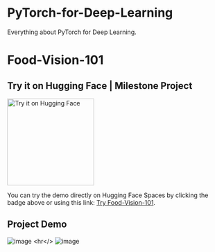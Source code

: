 # PyTorch-for-Deep-Learning
Everything about PyTorch for Deep Learning.

# Food-Vision-101

## Try it on Hugging Face | Milestone Project

<a href="https://huggingface.co/spaces/Jamshidjon/Food-Vision-101">
  <img src="https://img.shields.io/badge/Hugging%20Face-Try%20it-orange" alt="Try it on Hugging Face" width="200"/>
</a>

You can try the demo directly on Hugging Face Spaces by clicking the badge above or using this link: [Try Food-Vision-101](https://huggingface.co/spaces/Jamshidjon/Food-Vision-101).

## Project Demo

![image](https://github.com/user-attachments/assets/6f7ae552-0def-4e24-9497-dae622bdb3a2)
<hr</>
![image](https://github.com/user-attachments/assets/48716109-5807-4c63-913f-ffffd629c5a8)
